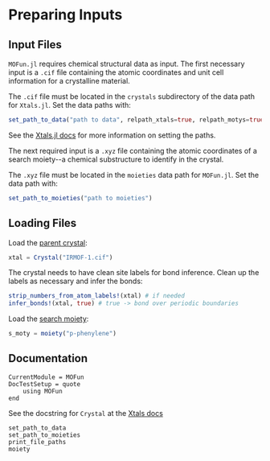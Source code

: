 # Preparing Inputs

## Input Files

`MOFun.jl` requires chemical structural data as input.  The first necessary input
is a `.cif` file containing the atomic coordinates and unit cell information for
a crystalline material.

The `.cif` file must be located in the `crystals` subdirectory of
the data path for `Xtals.jl`.  Set the data paths with:

```julia
set_path_to_data("path to data", relpath_xtals=true, relpath_motys=true)
```

See the [Xtals.jl docs](https://github.com/SimonEnsemble/Xtals.jl) for more
information on setting the paths.

The next required input is a `.xyz` file containing the atomic coordinates of a
search moiety--a chemical substructure to identify in the crystal.

The `.xyz`
file must be located in the `moieties` data path for `MOFun.jl`.  Set the data
path with:

```julia
set_path_to_moieties("path to moieties")
```

## Loading Files

Load the [parent crystal](../../../assets/IRMOF-1.cif):

```julia
xtal = Crystal("IRMOF-1.cif")
```

The crystal needs to have clean site labels for bond inference.  Clean up the
labels as necessary and infer the bonds:

```julia
strip_numbers_from_atom_labels!(xtal) # if needed
infer_bonds!(xtal, true) # true -> bond over periodic boundaries
```

Load the [search moiety](../../../assets/p-phenylene.xyz):

```julia
s_moty = moiety("p-phenylene")
```

## Documentation

```@meta
CurrentModule = MOFun
DocTestSetup = quote
    using MOFun
end
```

See the docstring for `Crystal` at the
[Xtals docs](https://simonensemble.github.io/Xtals.jl/dev/crystal/#Xtals.Crystal)

```@docs
set_path_to_data
set_path_to_moieties
print_file_paths
moiety
```

